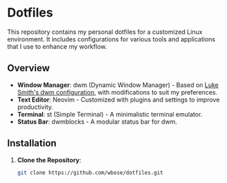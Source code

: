 # Dotfiles

This repository contains my personal dotfiles for a customized Linux environment. It includes configurations for various tools and applications that I use to enhance my workflow.

## Overview

- **Window Manager**: dwm (Dynamic Window Manager) - Based on [Luke Smith's dwm configuration](https://github.com/LukeSmithxyz/dwm), with modifications to suit my preferences.
- **Text Editor**: Neovim - Customized with plugins and settings to improve productivity.
- **Terminal**: st (Simple Terminal) - A minimalistic terminal emulator.
- **Status Bar**: dwmblocks - A modular status bar for dwm.

## Installation

1. **Clone the Repository**:
   ```bash
   git clone https://github.com/wbose/dotfiles.git

